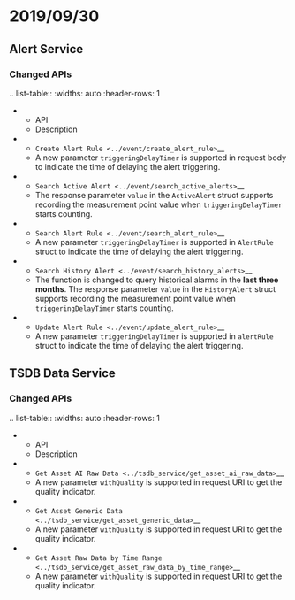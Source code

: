 # 2019/09/30


## Alert Service


### Changed APIs


.. list-table::
   :widths: auto
   :header-rows: 1

   * - API
     - Description
   * - `Create Alert Rule <../event/create_alert_rule>`__
     - A new parameter ``triggeringDelayTimer`` is supported in request body to indicate the time of delaying the alert triggering.
   * - `Search Active Alert <../event/search_active_alerts>`__
     - The response parameter ``value`` in the ``ActiveAlert`` struct supports recording the measurement point value when ``triggeringDelayTimer`` starts counting.
   * - `Search Alert Rule <../event/search_alert_rule>`__
     - A new parameter ``triggeringDelayTimer`` is supported in ``AlertRule`` struct to indicate the time of delaying the alert triggering.
   * - `Search History Alert <../event/search_history_alerts>`__
     - The function is changed to query historical alarms in the **last three months**.
        The response parameter ``value`` in the ``HistoryAlert`` struct supports recording the measurement point value when ``triggeringDelayTimer`` starts counting.
   * - `Update Alert Rule <../event/update_alert_rule>`__
     - A new parameter ``triggeringDelayTimer`` is supported in ``alertRule`` struct to indicate the time of delaying the alert triggering.








## TSDB Data Service



### Changed APIs


.. list-table::
   :widths: auto
   :header-rows: 1

   * - API
     - Description
   * - `Get Asset AI Raw Data <../tsdb_service/get_asset_ai_raw_data>`__
     - A new parameter ``withQuality`` is supported in request URI to get the quality indicator.
   * - `Get Asset Generic Data <../tsdb_service/get_asset_generic_data>`__
     - A new parameter ``withQuality`` is supported in request URI to get the quality indicator.
   * - `Get Asset Raw Data by Time Range <../tsdb_service/get_asset_raw_data_by_time_range>`__
     - A new parameter ``withQuality`` is supported in request URI to get the quality indicator.





<!--end-->
